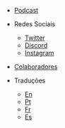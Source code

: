 <!-- pt/_navbar.md -->

* [Podcast](https://www.youtube.com/channel/UCbEDpkjQYiDn9XfssWGuyHQ/)

* Redes Sociais

  * [Twitter](https://twitter.com/learntocloud)
  * [Discord](http://discord.learntocloud.guide)
  * [Instagram](https://www.instagram.com/learntocloudguide/)

* [Colaboradores](../Contributors.md)

* Traduções

  * [En](/)
  * [Pt](../pt/README.md)
  * [Fr](../fr/README.md)
  * [Es](../es/)
